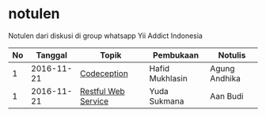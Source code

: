 # notulen
Notulen dari diskusi di group whatsapp Yii Addict Indonesia

No | Tanggal | Topik | Pembukaan | Notulis
---|------|-------|--------|--------
1  | 2016-11-21 | [Codeception](discussion1.0-2016-11-21.md) | Hafid Mukhlasin | Agung Andhika
1  | 2016-11-21 | [Restful Web Service](discussion2.0-2016-11-28.md) | Yuda Sukmana | Aan Budi

